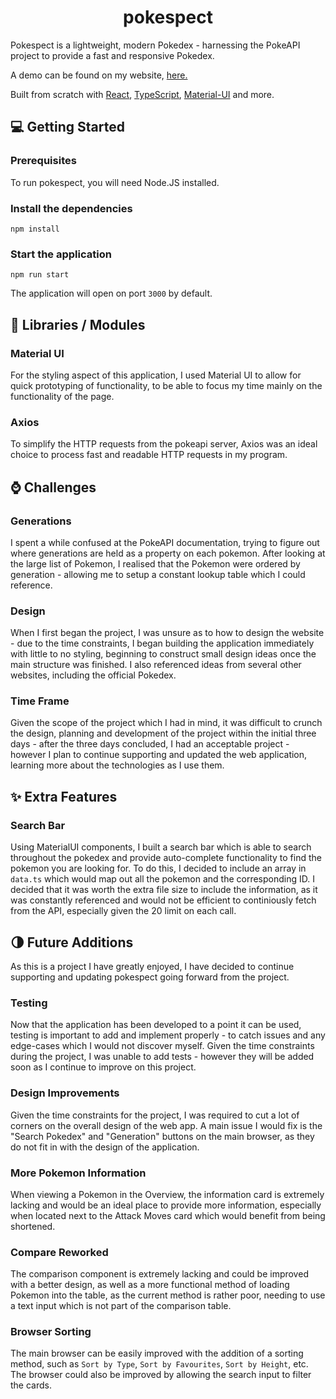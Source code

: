 # <h1 align="center">pokespect</h1>
Pokespect is a lightweight, modern Pokedex - harnessing the PokeAPI project to provide a fast and responsive Pokedex.

A demo can be found on my website, [here.](https://garytate.co.uk/pokespect/#/)

Built from scratch with [React](https://reactjs.org/), [TypeScript](https://www.typescriptlang.org/), [Material-UI](https://material-ui.com/) and more.

## 💻 Getting Started
### Prerequisites

To run pokespect, you will need Node.JS installed.

### Install the dependencies

```shell
npm install
```

### Start the application

```shell
npm run start
```

The application will open on port `3000` by default.

## 📘 Libraries / Modules
### Material UI
For the styling aspect of this application, I used Material UI to allow for quick prototyping of functionality, to be able to focus my time mainly on the functionality of the page.

### Axios
To simplify the HTTP requests from the pokeapi server, Axios was an ideal choice to process fast and readable HTTP requests in my program.

## ⌚ Challenges
### Generations
I spent a while confused at the PokeAPI documentation, trying to figure out where generations are held as a property on each pokemon.  After looking at the large list of Pokemon, I realised that the Pokemon were ordered by generation - allowing me to setup a constant lookup table which I could reference.

### Design
When I first began the project, I was unsure as to how to design the website - due to the time constraints, I began building the application immediately with little to no styling, beginning to construct small design ideas once the main structure was finished.  I also referenced ideas from several other websites, including the official Pokedex.

### Time Frame
Given the scope of the project which I had in mind, it was difficult to crunch the design, planning and development of the project within the initial three days - after the three days concluded, I had an acceptable project - however I plan to continue supporting and updated the web application, learning more about the technologies as I use them.

## ✨ Extra Features
### Search Bar
Using MaterialUI components, I built a search bar which is able to search throughout the pokedex and provide auto-complete functionality to find the pokemon you are looking for.  To do this, I decided to include an array in `data.ts` which would map out all the pokemon and the corresponding ID. I decided that it was worth the extra file size to include the information, as it was constantly referenced and would not be efficient to continiously fetch from the API, especially given the 20 limit on each call.

## 🌗 Future Additions

As this is a project I have greatly enjoyed, I have decided to continue supporting and updating pokespect going forward from the project.

### Testing
Now that the application has been developed to a point it can be used, testing is important to add and implement properly - to catch issues and any edge-cases which I would not discover myself.  Given the time constraints during the project, I was unable to add tests - however they will be added soon as I continue to improve on this project.
### Design Improvements
Given the time constraints for the project, I was required to cut a lot of corners on the overall design of the web app. A main issue I would fix is the "Search Pokedex" and "Generation" buttons on the main browser, as they do not fit in with the design of the application.

### More Pokemon Information
When viewing a Pokemon in the Overview, the information card is extremely lacking and would be an ideal place to provide more information, especially when located next to the Attack Moves card which would benefit from being shortened.

### Compare Reworked
The comparison component is extremely lacking and could be improved with a better design, as well as a more functional method of loading Pokemon into the table, as the current method is rather poor, needing to use a text input which is not part of the comparison table.

### Browser Sorting
The main browser can be easily improved with the addition of a sorting method, such as `Sort by Type`, `Sort by Favourites`,  `Sort by Height`, etc.  The browser could also be improved by allowing the search input to filter the cards.
